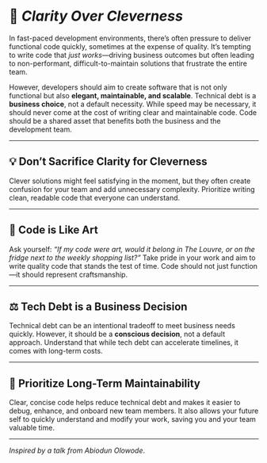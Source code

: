 # 🧠 *Clarity Over Cleverness*

In fast-paced development environments, there’s often pressure to deliver functional code quickly, sometimes at the expense of quality. It’s tempting to write code that *just works*—driving business outcomes but often leading to non-performant, difficult-to-maintain solutions that frustrate the entire team.

However, developers should aim to create software that is not only functional but also **elegant, maintainable, and scalable**. Technical debt is a **business choice**, not a default necessity. While speed may be necessary, it should never come at the cost of writing clear and maintainable code. Code should be a shared asset that benefits both the business and the development team.

---

## 💡 Don’t Sacrifice Clarity for Cleverness

Clever solutions might feel satisfying in the moment, but they often create confusion for your team and add unnecessary complexity. Prioritize writing clean, readable code that everyone can understand. 

---

## 🎨 Code is Like Art

Ask yourself: *“If my code were art, would it belong in The Louvre, or on the fridge next to the weekly shopping list?”* Take pride in your work and aim to write quality code that stands the test of time. Code should not just function—it should represent craftsmanship.

---

## ⚖️ Tech Debt is a Business Decision

Technical debt can be an intentional tradeoff to meet business needs quickly. However, it should be a **conscious decision**, not a default approach. Understand that while tech debt can accelerate timelines, it comes with long-term costs.

---

## 🔧 Prioritize Long-Term Maintainability

Clear, concise code helps reduce technical debt and makes it easier to debug, enhance, and onboard new team members. It also allows your future self to quickly understand and modify your work, saving you and your team valuable time.

---

*Inspired by a talk from Abiodun Olowode*.

